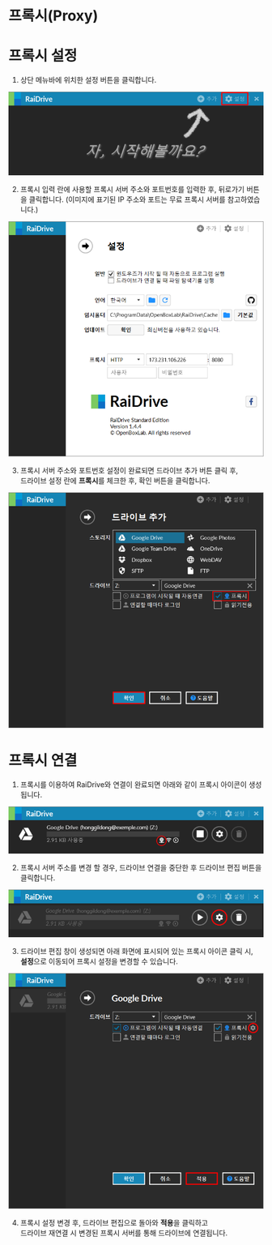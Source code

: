 # 프록시(Proxy)

   
  # 프록시 설정 
  
  1. 상단 메뉴바에 위치한 설정 버튼을 클릭합니다.
  
  
  ![proxy00](/proxy00.PNG?raw=true)  
    
  
  2. 프록시 입력 란에 사용할 프록시 서버 주소와 포트번호를 입력한 후, 뒤로가기 버튼을 클릭합니다.
     (이미지에 표기된 IP 주소와 포트는 무료 프록시 서버를 참고하였습니다.)  
    
  ![proxy02](/proxy02.PNG?raw=true)  
  
  3. 프록시 서버 주소와 포트번호 설정이 완료되면 드라이브 추가 버튼 클릭 후,  
     드라이브 설정 란에 **프록시**를 체크한 후, 확인 버튼을 클릭합니다.  
  
  ![proxy](/proxy04.PNG?raw=true)  
  
  
  # 프록시 연결
  
  
  1. 프록시를 이용하여 RaiDrive와 연결이 완료되면 아래와 같이 프록시 아이콘이 생성됩니다.  
  
  ![proxy05](/proxy05.PNG?raw=true)  
  
  2. 프록시 서버 주소를 변경 할 경우, 드라이브 연결을 중단한 후 드라이브 편집 버튼을 클릭합니다.  
  
  ![proxy06](/proxy06.PNG?raw=true)  
  
  3. 드라이브 편집 창이 생성되면 아래 화면에 표시되어 있는 프록시 아이콘 클릭 시,  
     **설정**으로 이동되어 프록시 설정을 변경할 수 있습니다.
  
   ![proxy08](/proxy08.PNG?raw=true)  
   
   4. 프록시 설정 변경 후, 드라이브 편집으로 돌아와 **적용**을 클릭하고  
      드라이브 재연결 시 변경된 프록시 서버를 통해 드라이브에 연결됩니다.
  
